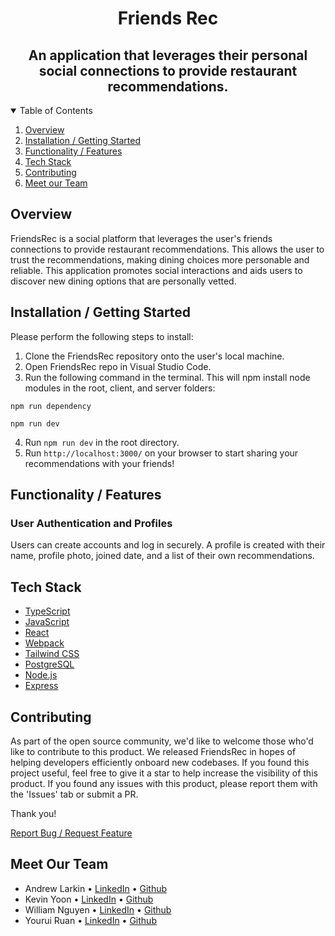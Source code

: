 <p align="center">
  <h1 align="center"><b>Friends Rec</b></h1>
</p>
<h2 align="center">
  An application that leverages their personal social connections to provide restaurant recommendations.
</h2>
  
<!-- TABLE OF CONTENTS -->
<details open="open">
  <summary>Table of Contents</summary>
  <ol>
    <li><a href="#overview">Overview</a></li>
    <li><a href="#installation--getting-started">Installation / Getting Started</a></li>
    <li><a href="#functionality">Functionality / Features</a></li>
    <li><a href="#tech-stack">Tech Stack</a></li>
    <li><a href="#contributing">Contributing</a></li>
    <li><a href="#meet-our-team">Meet our Team</a></li>
  </ol>
</details>

## <b>Overview</b>

<p align="left">
FriendsRec is a social platform that leverages the user's friends connections to provide restaurant recommendations. This allows the user to trust the recommendations, making dining choices more personable and reliable. This application promotes social interactions and aids users to discover new dining options that are personally vetted.
</p>

## <b>Installation / Getting Started</b>

Please perform the following steps to install:

1. Clone the FriendsRec repository onto the user's local machine.
2. Open FriendsRec repo in Visual Studio Code.
3. Run the following command in the terminal. This will npm install node modules in the root, client, and server folders:

```
npm run dependency
```
```
npm run dev
```
   
4. Run `npm run dev` in the root directory.
5. Run `http://localhost:3000/` on your browser to start sharing your recommendations with your friends!

## <b>Functionality / Features</b>

### User Authentication and Profiles

Users can create accounts and log in securely. A profile is created with their name, profile photo, joined date, and a list of their own recommendations.

## <b>Tech Stack</b>

- [TypeScript](https://www.typescriptlang.org/)
- [JavaScript](https://www.javascript.com/)
- [React](https://react.dev/)
- [Webpack](https://webpack.js.org/)
- [Tailwind CSS](https://tailwindui.com/)
- [PostgreSQL](https://www.postgresql.org/)
- [Node.js](https://nodejs.org)
- [Express](https://expressjs.com/)

## <b>Contributing</b>

As part of the open source community, we'd like to welcome those who'd like to contribute to this product. We released FriendsRec in hopes of helping developers efficiently onboard new codebases. If you found this project useful, feel free to give it a star to help increase the visibility of this product. If you found any issues with this product, please report them with the 'Issues' tab or submit a PR.

Thank you!

  <p align="left">
      <a href="https://github.com/FriendsRecCollaborative/FriendsRec/issues">Report Bug / Request Feature</a>
  </p>

## <b>Meet Our Team</b>

- Andrew Larkin • [LinkedIn](https://www.linkedin.com/in/larkinaj/) • [Github](https://github.com/larkinaj)
- Kevin Yoon • [LinkedIn](https://www.linkedin.com/in/kevinjyoon/) • [Github](https://github.com/kyoon0)
- William Nguyen • [LinkedIn](https://www.linkedin.com/in/william-nguyen202103/) • [Github](https://github.com/wnguye03)
- Yourui Ruan • [LinkedIn](https://www.linkedin.com/in/youruir/) • [Github](https://github.com/YouruiR)
